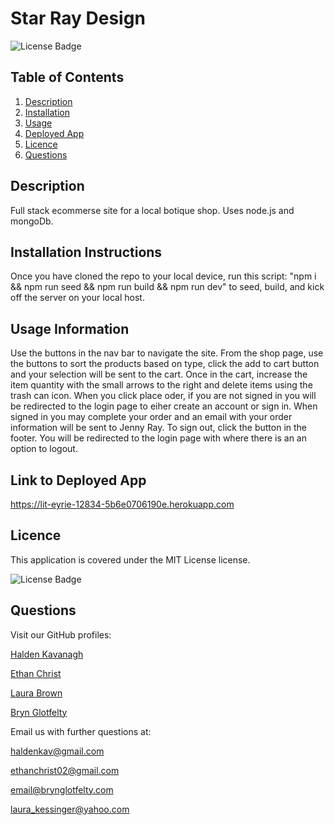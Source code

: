 # Star Ray Design

![License Badge](https://img.shields.io/badge/License-MIT-yellow.svg)

## Table of Contents

1. [Description](#description)
2. [Installation](#installation-instructions)
3. [Usage](#usage-information)
4. [Deployed App](#link-to-deployed-app)
5. [Licence](#licence)
6. [Questions](#questions)

## Description

Full stack ecommerse site for a local botique shop. Uses node.js and mongoDb.

## Installation Instructions

Once you have cloned the repo to your local device, run this script: "npm i && npm run seed && npm run build && npm run dev" to seed, build, and kick off the server on your local host.

## Usage Information

Use the buttons in the nav bar to navigate the site. From the shop page, use the buttons to sort the products based on type, click the add to cart button and your selection will be sent to the cart. Once in the cart, increase the item quantity with the small arrows to the right and delete items using the trash can icon. When you click place oder, if you are not signed in you will be redirected to the login page to eiher create an account or sign in. When signed in you may complete your order and an email with your order information will be sent to Jenny Ray. To sign out, click the button in the footer. You will be redirected to the login page with where there is an an option to logout.

## Link to Deployed App

https://lit-eyrie-12834-5b6e0706190e.herokuapp.com

## Licence

This application is covered under the MIT License license.

![License Badge](https://img.shields.io/badge/License-MIT-yellow.svg)

## Questions

Visit our GitHub profiles:

[Halden Kavanagh](https://github.com/HaldenKavanagh/)

[Ethan Christ](https://github.com/EChrist01/)

[Laura Brown](https://github.com/laurabacon/)

[Bryn Glotfelty](https://github.com/Bryncidently/)

Email us with further questions at:

haldenkav@gmail.com

ethanchrist02@gmail.com

email@brynglotfelty.com

laura_kessinger@yahoo.com

